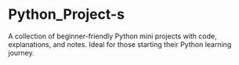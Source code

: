 # Python_Project-s
A collection of beginner-friendly Python mini projects with code, explanations, and notes. Ideal for those starting their Python learning journey. 
